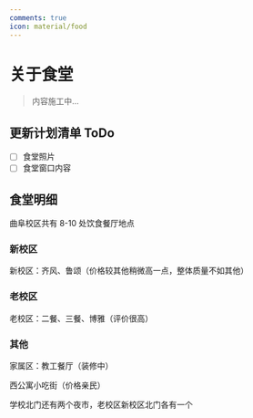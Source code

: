 ```yaml
---
comments: true
icon: material/food
---
```


# 关于食堂

> 内容施工中...

## 更新计划清单 ToDo

- [ ] 食堂照片
- [ ] 食堂窗口内容

## 食堂明细

曲阜校区共有 8-10 处饮食餐厅地点

### 新校区

新校区：齐风、鲁颂（价格较其他稍微高一点，整体质量不如其他）

### 老校区

老校区：二餐、三餐、博雅（评价很高）

### 其他

家属区：教工餐厅（装修中）

西公寓小吃街（价格亲民）

学校北门还有两个夜市，老校区新校区北门各有一个
